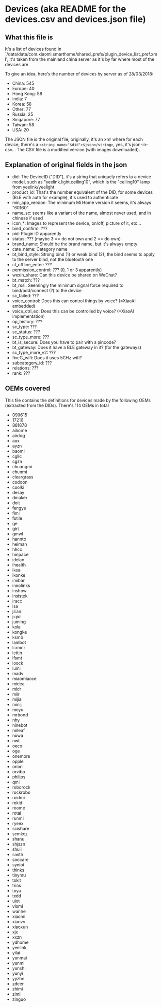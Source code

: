 # Devices (aka README for the devices.csv and devices.json file)

## What this file is

It's a list of devices found in `/data/data/com.xiaomi.smarthome/shared_prefs/plugin_device_list_pref.xml', it's taken from the mainland china server as it's by far where most of the devices are.

To give an idea, here's the number of devices by server as of 28/03/2018:

* China: 545
* Europe: 40
* Hong Kong: 58
* India: 7
* Korea: 58
* Other: 77
* Russia: 25
* Singapore: 77
* Taiwan: 58
* USA: 20

The JSON file is the original file, originally, it's an xml where for each device, there's a `<string name="$did">$json</string>`, yes, it's json-in-csv... The CSV file is a modified version (with images downloaded).

## Explanation of original fields in the json

* did: The DeviceID ("DID"), it's a string that uniquely refers to a device model, such as "yeelink.light.ceiling10", which is the "ceiling10" lamp from yeelink/yeelight
* product_id: That's the number equivalent of the DID, for some devices (BLE with auth for example), it's used to authenticate
* min_app_version: The minimum Mi Home version it seems, it's always "60160".
* name_sc: seems like a variant of the name, almost never used, and in chinese if used
* icon_*: Images to represent the device, on/off, picture of it, etc...
* bind_confirm: ???
* pid: Plugin ID apparently
* status: ??? (maybe 3 == do not own and 2 == do own)
* brand_name: Should be the brand name, but it's always empty
* cate_name: Category name
* bt_bind_style: Strong bind (1) or weak bind (2), the bind seems to apply to the server bind, not the bluetooth one
* ct_offline_enter: ???
* permission_control: ??? (0, 1 or 3 apparently)
* wexin_share: Can this device be shared on WeChat?
* bt_match: ???
* bt_rssi: Seemingly the minimum signal force required to bind/add/connect (?) to the device
* sc_failed: ???
* voice_control: Does this can control things by voice? (=XiaoAI embedded)
* voice_ctrl_ed: Does this can be controlled by voice? (=XiaoAI implementation)
* op_history: ???
* sc_type: ???
* sc_status: ???
* sc_type_more: ???
* bt_is_secure: Does you have to pair with a pincode?
* bt_gateway: Does it have a BLE gateway in it? (for the gateways)
* sc_type_more_v2: ???
* fiveG_wifi: Does it uses 5GHz wifi?
* subcategory_id: ???
* relations: ???
* rank: ???


## OEMs covered

This file contains the definitions for devices made by the following OEMs (extracted from the DIDs).
There's 114 OEMs in total

* 090615
* 17216
* 881878
* aihome
* airdog
* aux
* ayzn
* baomi
* cgllc
* cgzn
* chuangmi
* chunmi
* cleargrass
* codoon
* coolki
* desay
* dmaker
* doit
* fengyu
* fimi
* fotile
* ge
* girt
* gmwl
* hannto
* heiman
* hhcc
* hmpace
* idelan
* ihealth
* ikea
* ikonke
* imibar
* innolinks
* inshow
* insistek
* iracc
* isa
* jilian
* jiqid
* juming
* kola
* kongke
* ksmb
* lambot
* lcrmcr
* lettin
* lfsmt
* loock
* lumi
* madv
* miaomiaoce
* midea
* midr
* miir
* mijia
* minij
* moyu
* mrbond
* nhy
* ninebot
* nnleaf
* nuwa
* nwt
* oeco
* oge
* onemore
* opple
* orion
* orvibo
* philips
* qmi
* roborock
* rockrobo
* roidmi
* rokid
* roome
* rotai
* runmi
* ryeex
* scishare
* scmkcz
* shanu
* shjszn
* shuii
* smith
* soocare
* syniot
* thinks
* tinymu
* tokit
* trios
* tuya
* txdd
* uiot
* viomi
* wanhe
* xiaomi
* xiaovv
* xiaoxun
* xjx
* xxzn
* ydhome
* yeelink
* yilai
* yunmai
* yunmi
* yunshi
* yunyi
* yyzhn
* zdeer
* zhimi
* zimi
* zinguo
